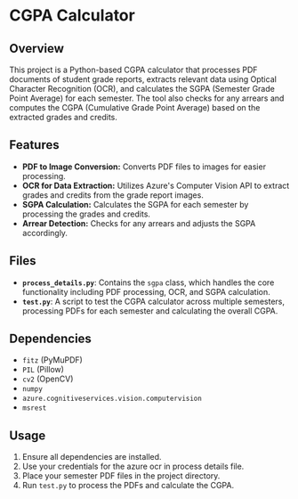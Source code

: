 # CGPA Calculator

## Overview
This project is a Python-based CGPA calculator that processes PDF documents of student grade reports, extracts relevant data using Optical Character Recognition (OCR), and calculates the SGPA (Semester Grade Point Average) for each semester. The tool also checks for any arrears and computes the CGPA (Cumulative Grade Point Average) based on the extracted grades and credits.

## Features
- **PDF to Image Conversion:** Converts PDF files to images for easier processing.
- **OCR for Data Extraction:** Utilizes Azure's Computer Vision API to extract grades and credits from the grade report images.
- **SGPA Calculation:** Calculates the SGPA for each semester by processing the grades and credits.
- **Arrear Detection:** Checks for any arrears and adjusts the SGPA accordingly.

## Files
- **`process_details.py`**: Contains the `sgpa` class, which handles the core functionality including PDF processing, OCR, and SGPA calculation.
- **`test.py`**: A script to test the CGPA calculator across multiple semesters, processing PDFs for each semester and calculating the overall CGPA.

## Dependencies
- `fitz` (PyMuPDF)
- `PIL` (Pillow)
- `cv2` (OpenCV)
- `numpy`
- `azure.cognitiveservices.vision.computervision`
- `msrest`

## Usage
1. Ensure all dependencies are installed.
2. Use your credentials for the azure ocr in process details file.
3. Place your semester PDF files in the project directory.
4. Run `test.py` to process the PDFs and calculate the CGPA.

